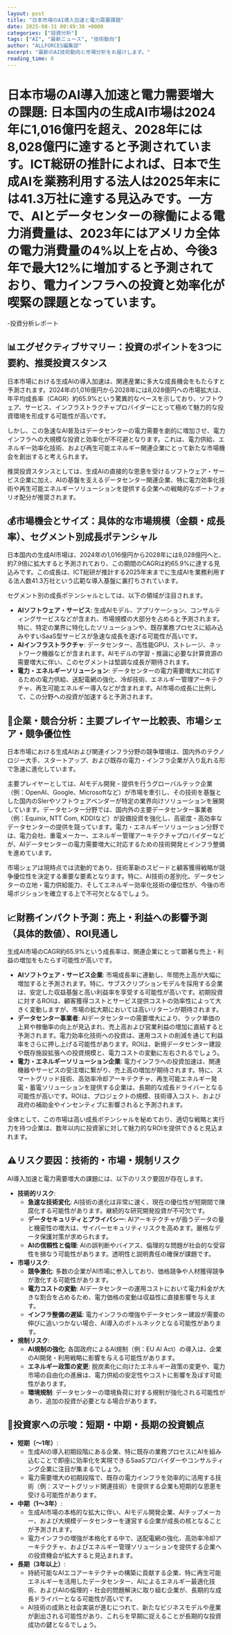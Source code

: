 ```yaml
---
layout: post
title: "日本市場のAI導入加速と電力需要課題"
date: 2025-08-31 00:49:38 +0000
categories: ["投資分析"]
tags: ["AI", "最新ニュース", "技術動向"]
author: "ALLFORCES編集部"
excerpt: "最新のAI技術動向と市場分析をお届けします。"
reading_time: 8
---
```

# **日本市場のAI導入加速と電力需要増大の課題**: 日本国内の生成AI市場は2024年に1,016億円を超え、2028年には8,028億円に達すると予測されています。ICT総研の推計によれば、日本で生成AIを業務利用する法人は2025年末には41.3万社に達する見込みです。一方で、AIとデータセンターの稼働による電力消費量は、2023年にはアメリカ全体の電力消費量の4%以上を占め、今後3年で最大12%に増加すると予測されており、電力インフラへの投資と効率化が喫緊の課題となっています。

-投資分析レポート

## 📊エグゼクティブサマリー：投資のポイントを3つに要約、推奨投資スタンス

日本市場における生成AIの導入加速は、関連産業に多大な成長機会をもたらすと予測されます。2024年の1,016億円から2028年には8,028億円への市場拡大は、年平均成長率（CAGR）約65.9%という驚異的なペースを示しており、ソフトウェア、サービス、インフラストラクチャプロバイダーにとって極めて魅力的な投資環境を形成する可能性が高いです。

しかし、この急速なAI普及はデータセンターの電力需要を劇的に増加させ、電力インフラへの大規模な投資と効率化が不可避となります。これは、電力供給、エネルギー効率化技術、および再生可能エネルギー関連企業にとって新たな市場機会を創出すると考えられます。

推奨投資スタンスとしては、生成AIの直接的な恩恵を受けるソフトウェア・サービス企業に加え、AIの基盤を支えるデータセンター関連企業、特に電力効率化技術や再生可能エネルギーソリューションを提供する企業への戦略的なポートフォリオ配分が推奨されます。

## 💰市場機会とサイズ：具体的な市場規模（金額・成長率）、セグメント別成長ポテンシャル

日本国内の生成AI市場は、2024年の1,016億円から2028年には8,028億円へと、約7.9倍に拡大すると予測されており、この期間のCAGRは約65.9%に達する見込みです。この成長は、ICT総研が推計する2025年末までに生成AIを業務利用する法人数41.3万社という広範な導入基盤に裏打ちされています。

セグメント別の成長ポテンシャルとしては、以下の領域が注目されます。

*   **AIソフトウェア・サービス**: 生成AIモデル、アプリケーション、コンサルティングサービスなどが含まれ、市場規模の大部分を占めると予測されます。特に、特定の業界に特化したソリューションや、既存業務プロセスに組み込みやすいSaaS型サービスが急速な成長を遂げる可能性が高いです。
*   **AIインフラストラクチャ**: データセンター、高性能GPU、ストレージ、ネットワーク機器などが含まれます。AIモデルの学習・推論に必要な計算資源の需要増大に伴い、このセグメントは堅調な成長が期待されます。
*   **電力・エネルギーソリューション**: データセンターの電力需要増大に対応するための電力供給、送配電網の強化、冷却技術、エネルギー管理アーキテクチャ、再生可能エネルギー導入などが含まれます。AI市場の成長に比例して、この分野への投資が加速すると予測されます。

## 🏢企業・競合分析：主要プレイヤー比較表、市場シェア・競争優位性

日本市場における生成AIおよび関連インフラ分野の競争環境は、国内外のテクノロジー大手、スタートアップ、および既存の電力・インフラ企業が入り乱れる形で急速に進化しています。

主要プレイヤーとしては、AIモデル開発・提供を行うグローバルテック企業（例：OpenAI、Google、Microsoftなど）が市場を牽引し、その技術を基盤とした国内のSIerやソフトウェアベンダーが特定の業界向けソリューションを展開しています。データセンター分野では、国内外の主要データセンター事業者（例：Equinix, NTT Com, KDDIなど）が設備投資を強化し、高密度・高効率なデータセンターの提供を競っています。電力・エネルギーソリューション分野では、電力会社、重電メーカー、エネルギー管理アーキテクチャプロバイダーなどが、AIデータセンターの電力需要増大に対応するための技術開発とインフラ整備を進めています。

市場シェアは現時点では流動的であり、技術革新のスピードと顧客獲得戦略が競争優位性を決定する重要な要素となります。特に、AI技術の差別化、データセンターの立地・電力供給能力、そしてエネルギー効率化技術の優位性が、今後の市場ポジションを確立する上で不可欠となるでしょう。

## 📈財務インパクト予測：売上・利益への影響予測（具体的数値）、ROI見通し

生成AI市場のCAGR約65.9%という成長率は、関連企業にとって顕著な売上・利益の増加をもたらす可能性が高いです。

*   **AIソフトウェア・サービス企業**: 市場成長率に連動し、年間売上高が大幅に増加すると予測されます。特に、サブスクリプションモデルを採用する企業は、安定した収益基盤と高い利益率を享受する可能性が高いです。初期投資に対するROIは、顧客獲得コストとサービス提供コストの効率性によって大きく変動しますが、市場の拡大期においては高いリターンが期待されます。
*   **データセンター事業者**: AIデータセンターの需要増大により、ラック単価の上昇や稼働率の向上が見込まれ、売上高および営業利益の増加に直結すると予測されます。電力効率化技術への投資は、運用コストの削減を通じて利益率をさらに押し上げる可能性があります。ROIは、新規データセンター建設や既存施設拡張への投資規模と、電力コストの変動に左右されるでしょう。
*   **電力・エネルギーソリューション企業**: 電力インフラへの投資加速は、関連機器やサービスの受注増に繋がり、売上高の増加が期待されます。特に、スマートグリッド技術、高効率冷却アーキテクチャ、再生可能エネルギー発電・蓄電ソリューションを提供する企業は、長期的な成長ドライバーとなる可能性が高いです。ROIは、プロジェクトの規模、技術導入コスト、および政府の補助金やインセンティブに影響されると予測されます。

全体として、この市場は高い成長ポテンシャルを秘めており、適切な戦略と実行力を持つ企業は、数年以内に投資家に対して魅力的なROIを提供できると見込まれます。

## ⚠️リスク要因：技術的・市場・規制リスク

AI導入加速と電力需要増大の課題には、以下のリスク要因が存在します。

*   **技術的リスク**:
    *   **急速な技術変化**: AI技術の進化は非常に速く、現在の優位性が短期間で陳腐化する可能性があります。継続的な研究開発投資が不可欠です。
    *   **データセキュリティとプライバシー**: AIアーキテクチャが扱うデータの量と機密性の増大は、サイバーセキュリティリスクを高めます。厳格なデータ保護対策が求められます。
    *   **AIの信頼性と倫理**: AIの誤判断やバイアス、倫理的な問題が社会的な受容性を損なう可能性があります。透明性と説明責任の確保が課題です。
*   **市場リスク**:
    *   **競争激化**: 多数の企業がAI市場に参入しており、価格競争や人材獲得競争が激化する可能性があります。
    *   **電力コストの変動**: AIデータセンターの運用コストにおいて電力料金が大きな割合を占めるため、電力価格の変動は収益性に直接影響を与えます。
    *   **インフラ整備の遅延**: 電力インフラの増強やデータセンター建設が需要の伸びに追いつかない場合、AI導入のボトルネックとなる可能性があります。
*   **規制リスク**:
    *   **AI規制の強化**: 各国政府によるAI規制（例：EU AI Act）の導入は、企業のAI開発・利用戦略に影響を与える可能性があります。
    *   **エネルギー政策の変更**: 脱炭素化に向けたエネルギー政策の変更や、電力市場の自由化の進展は、電力供給の安定性やコストに影響を及ぼす可能性があります。
    *   **環境規制**: データセンターの環境負荷に対する規制が強化される可能性があり、追加の投資が必要となる場合があります。

## 🎯投資家への示唆：短期・中期・長期の投資観点

*   **短期（〜1年）**:
    *   生成AIの導入初期段階にある企業、特に既存の業務プロセスにAIを組み込むことで即座に効率化を実現できるSaaSプロバイダーやコンサルティング企業に注目が集まるでしょう。
    *   電力需要増大の初期段階で、既存の電力インフラを効率的に活用する技術（例：スマートグリッド関連技術）を提供する企業も短期的な恩恵を受ける可能性があります。
*   **中期（1〜3年）**:
    *   生成AI市場の本格的な拡大に伴い、AIモデル開発企業、AIチップメーカー、および大規模データセンターを運営する企業が成長の核となることが予測されます。
    *   電力インフラの増強が本格化する中で、送配電網の強化、高効率冷却アーキテクチャ、およびエネルギー管理ソリューションを提供する企業への投資機会が拡大すると見込まれます。
*   **長期（3年以上）**:
    *   持続可能なAIエコアーキテクチャの構築に貢献する企業、特に再生可能エネルギーを活用したデータセンター、AIによるエネルギー最適化技術、およびAIの倫理的・社会的問題解決に取り組む企業が、長期的な成長ドライバーとなる可能性が高いです。
    *   AI技術の成熟と社会実装が進むにつれて、新たなビジネスモデルや産業が創出される可能性があり、これらを早期に捉えることが長期的な投資成功の鍵となるでしょう。
